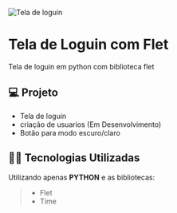 ![Tela de loguin](https://github.com/LuzoGAN/Login_dark_white/assets/28062741/51e4f115-e095-4bfe-a596-48b2ff25347b)
# Tela de Loguin com Flet

Tela de loguin em python com biblioteca flet

## 💻 Projeto

- Tela de loguin
- criação de usuarios (Em Desenvolvimento)
- Botão para modo escuro/claro

## 👨‍💻 Tecnologias Utilizadas

Utilizando apenas **PYTHON** e as bibliotecas:
> - Flet
> - Time

